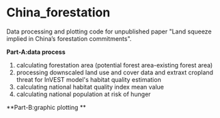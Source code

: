 # China_forestation
Data processing and plotting code for unpublished paper "Land squeeze implied in China’s forestation commitments".

**Part-A:data process**
1. calculating forestation area (potential forest area-existing forest area)
2. processing downscaled land use and cover data and extraxt cropland threat for InVEST model's habitat quality estimation
3. calculating national habitat quality index mean value
4. calculating national population at risk of hunger

**Part-B:graphic plotting **
